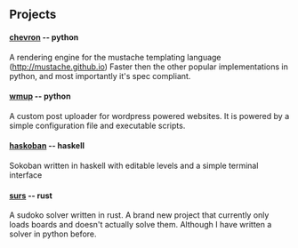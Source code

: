 Projects
--------

#### [chevron](https://github.com/noahmorrison/chevron) -- python ####

A rendering engine for the mustache templating language (http://mustache.github.io)
Faster then the other popular implementations in python,
and most importantly it's spec compliant.



#### [wmup](https://github.com/noahmorrison/wmup) -- python ####

A custom post uploader for wordpress powered websites.
It is powered by a simple configuration file and executable scripts.


#### [haskoban](https://github.com/noahmorrison/haskoban) -- haskell ####

Sokoban written in haskell with editable levels and a simple terminal interface


#### [surs](https://github.com/noahmorrison/surs) -- rust ####

A sudoko solver written in rust. A brand new project that currently only loads
boards and doesn't actually solve them. Although I have written a solver in python before.
